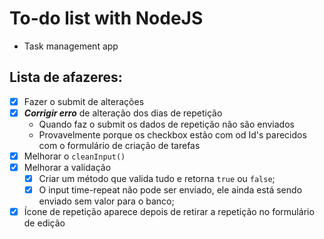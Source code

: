 # To-do list with NodeJS
* Task management app

## Lista de afazeres:

* [x] Fazer o submit de alterações
* [x] ***Corrigir erro*** de alteração dos dias de repetição
  * Quando faz o submit os dados de repetição não são enviados 
  * Provavelmente porque os checkbox estão com od Id's parecidos com o formulário de criação de tarefas
* [x] Melhorar o `cleanInput()`
* [x] Melhorar a validação
  * [x] Criar um método que valida tudo e retorna `true` ou `false`;
  * [x] O input time-repeat não pode ser enviado, ele ainda está sendo enviado sem valor para o banco;
* [x] Ícone de repetição aparece depois de retirar a repetição no formulário de edição